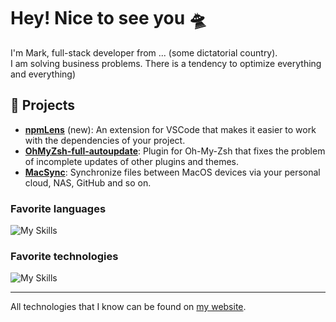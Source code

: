 # Hey! Nice to see you 🛸

I'm Mark, full-stack developer from ... (some dictatorial country).  
I am solving business problems. There is a tendency to optimize everything and everything)

## 🫧 Projects  

* **[npmLens](https://github.com/Pilaton/vscode-npm-lens-support)** (new): An extension for VSCode that makes it easier to work with the dependencies of your project.
* **[OhMyZsh-full-autoupdate](https://github.com/Pilaton/OhMyZsh-full-autoupdate)**: Plugin for Oh-My-Zsh that fixes the problem of incomplete updates of other plugins and themes.
* **[MacSync](https://github.com/Pilaton/MacSync)**: Synchronize files between MacOS devices via your personal cloud, NAS, GitHub and so on.


### Favorite languages  
![My Skills](https://skillicons.dev/icons?i=ts,js,go)  
  
### Favorite technologies  
![My Skills](https://skillicons.dev/icons?i=react,vuejs,deno,nodejs,vite,tailwind)  

---
All technologies that I know can be found on [my website](https://pilaton.com).
